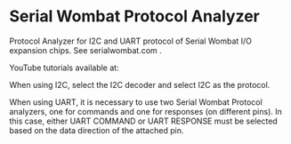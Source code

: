
  # Serial Wombat Protocol Analyzer
  
Protocol Analyzer for I2C and UART protocol of Serial Wombat I/O expansion chips.  See serialwombat.com .

YouTube tutorials available at:



When using I2C, select the I2C decoder and select I2C as the protocol.

When using UART, it is necessary to use two Serial Wombat Protocol analyzers, one for commands and one for responses (on different pins).  In this case, either UART COMMAND or UART RESPONSE must be selected based on the data direction of the attached pin. 
